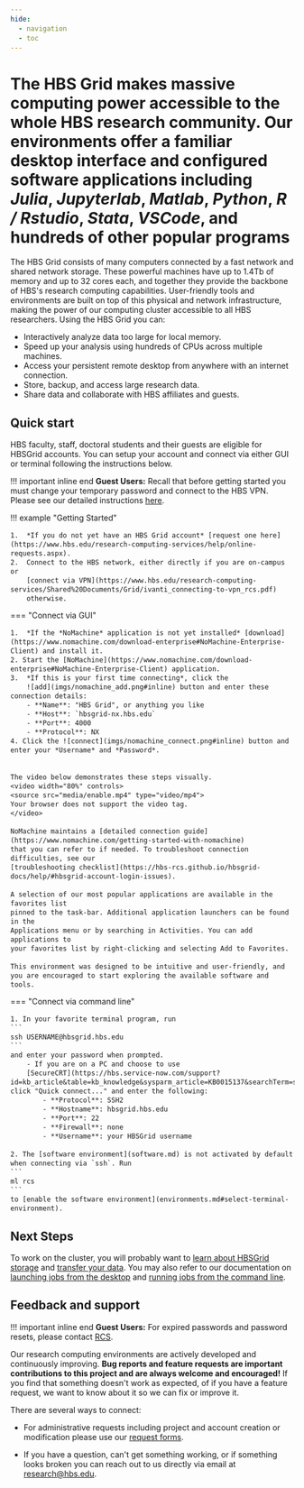 ```yaml
---
hide:
  - navigation
  - toc
---
```


# The HBS Grid makes massive computing power accessible to the whole HBS research community. Our environments offer a **familiar desktop interface** and **configured software applications** including *Julia*, *Jupyterlab*, *Matlab*, *Python*, *R / Rstudio*, *Stata*, *VSCode*, and hundreds of other popular programs

The HBS Grid consists of many computers connected by a fast
network and shared network storage. These powerful machines have up to 1.4Tb of
memory and up to 32 cores each, and together they provide the backbone
of HBS's research computing capabilities. User-friendly tools and environments
are built on top of this physical and network infrastructure,
making the power of our computing cluster accessible to all HBS researchers.
Using the HBS Grid you can:

- Interactively analyze data too large for local memory.
- Speed up your analysis using hundreds of CPUs across multiple machines.
- Access your persistent remote desktop from anywhere with an internet connection.
- Store, backup, and access large research data.
- Share data and collaborate with HBS affiliates and guests.

## Quick start
   
HBS faculty, staff, doctoral students and their guests are eligible for HBSGrid accounts.
You can setup your account and connect via either GUI or terminal following the instructions below.

!!! important inline end
    **Guest Users:** Recall that before getting started you must change your temporary password and connect to the HBS VPN. Please see our detailed instructions [here](https://secure.hbs.edu/accountManagement/guest/research/new-member-instructions).

!!! example "Getting Started"

    1.  *If you do not yet have an HBS Grid account* [request one here](https://www.hbs.edu/research-computing-services/help/online-requests.aspx).
    2.  Connect to the HBS network, either directly if you are on-campus or
        [connect via VPN](https://www.hbs.edu/research-computing-services/Shared%20Documents/Grid/ivanti_connecting-to-vpn_rcs.pdf)
        otherwise.

=== "Connect via GUI"

    1.  *If the *NoMachine* application is not yet installed* [download](https://www.nomachine.com/download-enterprise#NoMachine-Enterprise-Client) and install it.
    2. Start the [NoMachine](https://www.nomachine.com/download-enterprise#NoMachine-Enterprise-Client) application.    
    3.  *If this is your first time connecting*, click the
        ![add](imgs/nomachine_add.png#inline) button and enter these connection details:
        - **Name**: "HBS Grid", or anything you like
        - **Host**: `hbsgrid-nx.hbs.edu`
        - **Port**: 4000
        - **Protocol**: NX
    4. Click the ![connect](imgs/nomachine_connect.png#inline) button and enter your *Username* and *Password*.


    The video below demonstrates these steps visually.
    <video width="80%" controls>
    <source src="media/enable.mp4" type="video/mp4">
    Your browser does not support the video tag.
    </video>

    NoMachine maintains a [detailed connection guide](https://www.nomachine.com/getting-started-with-nomachine) 
    that you can refer to if needed. To troubleshoot connection difficulties, see our 
    [troubleshooting checklist](https://hbs-rcs.github.io/hbsgrid-docs/help/#hbsgrid-account-login-issues).

    A selection of our most popular applications are available in the favorites list
    pinned to the task-bar. Additional application launchers can be found in the
    Applications menu or by searching in Activities. You can add applications to
    your favorites list by right-clicking and selecting Add to Favorites.

    This environment was designed to be intuitive and user-friendly, and
    you are encouraged to start exploring the available software and tools. 

=== "Connect via command line"
    
    1. In your favorite terminal program, run
    ```
    ssh USERNAME@hbsgrid.hbs.edu
    ```
    and enter your password when prompted.
        - If you are on a PC and choose to use 
        [SecureCRT](https://hbs.service-now.com/support?id=kb_article&table=kb_knowledge&sysparm_article=KB0015137&searchTerm=securecrt), click "Quick connect..." and enter the following:
            - **Protocol**: SSH2
            - **Hostname**: hbsgrid.hbs.edu
            - **Port**: 22
            - **Firewall**: none
            - **Username**: your HBSGrid username

    2. The [software environment](software.md) is not activated by default when connecting via `ssh`. Run
    ```
    ml rcs
    ```
    to [enable the software environment](environments.md#select-terminal-environment).

## Next Steps

To work on the cluster, you will probably want to [learn about HBSGrid storage](storage.md) and
[transfer your data](syncfiles.md). You may also refer to our documentation on [launching jobs from the desktop](menulaunch.md) and [running jobs from the command line](commandline.md).

## Feedback and support

!!! important inline end
    **Guest Users:** For expired passwords and password resets, please contact [RCS](mailto:research@hbs.edu).

Our research computing environments are actively developed and
continuously improving. **Bug reports and feature requests are important
contributions to this project and are always welcome and encouraged!**
If you find that something doesn't work as expected, of if you have a
feature request, we want to know about it so we can fix or
improve it. 

There are several ways to connect:

- For administrative requests including project and account creation or modification 
please use our [request forms](https://www.hbs.edu/research-computing-services/help/online-requests.aspx).

- If you have a question, can't get something working, or if something looks broken you can reach
out to us directly via email at
[research@hbs.edu](mailto:research@hbs.edu).

<!-- If something looks broken or is not working as expected please 
[open an issue report](https://github.com/hbs-rcs/hbsgrid-docs/issues).-->
